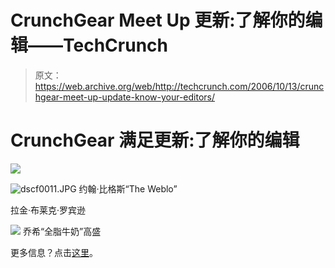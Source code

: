 # CrunchGear Meet Up 更新:了解你的编辑——TechCrunch

> 原文：<https://web.archive.org/web/http://techcrunch.com/2006/10/13/crunchgear-meet-up-update-know-your-editors/>

# CrunchGear 满足更新:了解你的编辑

![](img/d152fe1040221ebeb05737fecf51798c.png)

![dscf0011.JPG](img/9c008e38602e0698e035b5b18c68ea14.png)
约翰·比格斯“The Weblo”

拉金·布莱克·罗宾逊

![](img/3c01800f9da72c401cc08e978805da60.png)
乔希“全脂牛奶”高盛

更多信息？点击[这里](https://web.archive.org/web/20210228075757/http://crunchgear.com/2006/10/13/crunchgear-meet-up-sponsor-line-up/)。